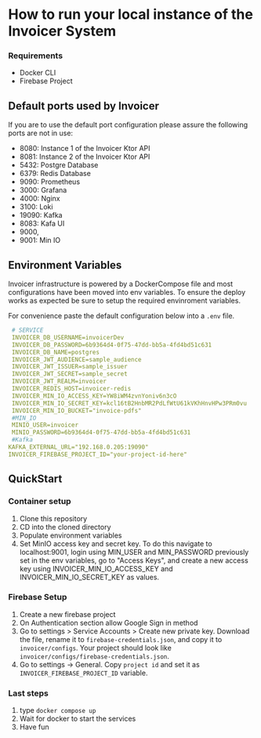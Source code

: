 # How to run your local instance of the Invoicer System

### Requirements
- Docker CLI
- Firebase Project


## Default ports used by Invoicer
If you are to use the default port configuration please assure the following ports are not in use:

- 8080: Instance 1 of the Invoicer Ktor API
- 8081: Instance 2 of the Invoicer Ktor API
- 5432: Postgre Database
- 6379: Redis Database
- 9090: Prometheus
- 3000: Grafana
- 4000: Nginx
- 3100: Loki
- 19090: Kafka
- 8083: Kafa UI
- 9000,
- 9001: Min IO

## Environment Variables
Invoicer infrastructure is powered by a DockerCompose file and most configurations have been moved into env variables. To ensure the deploy works as expected be sure to setup the required envinroment variables.

For convenience paste the default configuration below into a `.env` file.

```yml
 # SERVICE
 INVOICER_DB_USERNAME=invoicerDev
 INVOICER_DB_PASSWORD=6b9364d4-0f75-47dd-bb5a-4fd4bd51c631
 INVOICER_DB_NAME=postgres
 INVOICER_JWT_AUDIENCE=sample_audience
 INVOICER_JWT_ISSUER=sample_issuer
 INVOICER_JWT_SECRET=sample_secret
 INVOICER_JWT_REALM=invoicer
 INVOICER_REDIS_HOST=invoicer-redis
 INVOICER_MIN_IO_ACCESS_KEY=YW8iWM4zvnYoniv6n3cO
 INVOICER_MIN_IO_SECRET_KEY=kcl16tB2HnbMR2PdLfWtU61kVKhHnvHPw3PRm0vu
 INVOICER_MIN_IO_BUCKET="invoice-pdfs"
 #MIN_IO
 MINIO_USER=invoicer
 MINIO_PASSWORD=6b9364d4-0f75-47dd-bb5a-4fd4bd51c631
 #Kafka
KAFKA_EXTERNAL_URL="192.168.0.205:19090"
INVOICER_FIREBASE_PROJECT_ID="your-project-id-here"
```

## QuickStart

### Container setup
1. Clone this repository
2. CD into the cloned directory
3. Populate environment variables
4. Set MinIO access key and secret key. To do this navigate to localhost:9001, login using MIN_USER and MIN_PASSWORD previously set in the env variables, go to "Access Keys", and create a new access key using INVOICER_MIN_IO_ACCESS_KEY and INVOICER_MIN_IO_SECRET_KEY as values.

### Firebase Setup
1. Create a new firebase project
2. On Authentication section allow Google Sign in method
3. Go to settings > Service Accounts > Create new private key. Download the file, rename it to `firebase-credentials.json`, and copy it to `invoicer/configs`. Your project should look like `invoicer/configs/firebase-credentials.json`.
4. Go to settings -> General. Copy `project id` and set it as `INVOICER_FIREBASE_PROJECT_ID` variable.

### Last steps
1. type `docker compose up`
2. Wait for docker to start the services
3. Have fun
